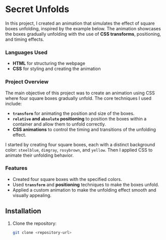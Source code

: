 # Secret Unfolds

In this project, I created an animation that simulates the effect of square boxes unfolding, inspired by the example below. The animation showcases the boxes gradually unfolding with the use of **CSS transforms**, positioning, and timing effects.

### Languages Used
- **HTML** for structuring the webpage
- **CSS** for styling and creating the animation

### Project Overview

The main objective of this project was to create an animation using CSS where four square boxes gradually unfold. The core techniques I used include:
- **`transform`** for animating the position and size of the boxes.
- **`relative` and `absolute` positioning** to position the boxes within a container and allow them to unfold correctly.
- **CSS animations** to control the timing and transitions of the unfolding effect.

I started by creating four square boxes, each with a distinct background color: `steelblue`, `dimgray`, `rosybrown`, and `yellow`. Then I applied CSS to animate their unfolding behavior.

### Features
- Created four square boxes with the specified colors.
- Used **`transform`** and **positioning** techniques to make the boxes unfold.
- Applied a custom animation to make the unfolding effect smooth and visually appealing.
  

## Installation

1. Clone the repository:

   ```bash
   git clone <repository-url>
